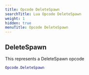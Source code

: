 ```yaml
---
title: Opcode DeleteSpawn
searchTitle: Lua Opcode DeleteSpawn
weight: 1
hidden: true
menuTitle: Opcode DeleteSpawn
---
```

## DeleteSpawn

This represents a DeleteSpawn opcode
```lua
Opcode.DeleteSpawn
```